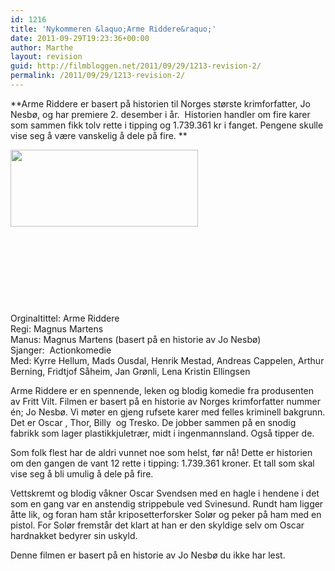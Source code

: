 ```yaml
---
id: 1216
title: 'Nykommeren &laquo;Arme Riddere&raquo;'
date: 2011-09-29T19:23:36+00:00
author: Marthe
layout: revision
guid: http://filmbloggen.net/2011/09/29/1213-revision-2/
permalink: /2011/09/29/1213-revision-2/
---
```

**Arme Riddere er basert på historien til Norges største krimforfatter, Jo Nesbø, og har premiere 2. desember i år.  Historien handler om fire karer som sammen fikk tolv rette i tipping og 1.739.361 kr i fanget. Pengene skulle vise seg å være vanskelig å dele på fire. **

<a href="http://filmbloggen.net/?attachment_id=1214" rel="attachment wp-att-1214"><img class="alignleft size-medium wp-image-1214" src="http://filmbloggen.net/wp-content/uploads//2011/09/arme-riddere-300x123.jpg" alt="" width="300" height="123" /></a>

&nbsp;

&nbsp;

&nbsp;

&nbsp;

Orginaltittel: Arme Riddere  
Regi: Magnus Martens  
Manus: Magnus Martens (basert på en historie av Jo Nesbø)  
Sjanger:  Actionkomedie  
Med: Kyrre Hellum, Mads Ousdal, Henrik Mestad, Andreas Cappelen, Arthur Berning, Fridtjof Såheim, Jan Grønli, Lena Kristin Ellingsen

Arme Riddere er en spennende, leken og blodig komedie fra produsenten av Fritt Vilt. Filmen er basert på en historie av Norges krimforfatter nummer én; Jo Nesbø. Vi møter en gjeng rufsete karer med felles kriminell bakgrunn. Det er Oscar , Thor, Billy  og Tresko. De jobber sammen på en snodig fabrikk som lager plastikkjuletrær, midt i ingenmannsland. Også tipper de.

Som folk flest har de aldri vunnet noe som helst, før nå! Dette er historien om den gangen de vant 12 rette i tipping: 1.739.361 kroner. Et tall som skal vise seg å bli umulig å dele på fire.

Vettskremt og blodig våkner Oscar Svendsen med en hagle i hendene i det som en gang var en anstendig strippebule ved Svinesund. Rundt ham ligger åtte lik, og foran ham står kriposetterforsker Solør og peker på ham med en pistol. For Solør fremstår det klart at han er den skyldige selv om Oscar hardnakket bedyrer sin uskyld.

Denne filmen er basert på en historie av Jo Nesbø du ikke har lest.